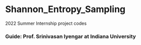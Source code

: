 # Shannon_Entropy_Sampling
2022 Summer Internship project codes
### Guide: Prof. Srinivasan Iyengar at Indiana University
